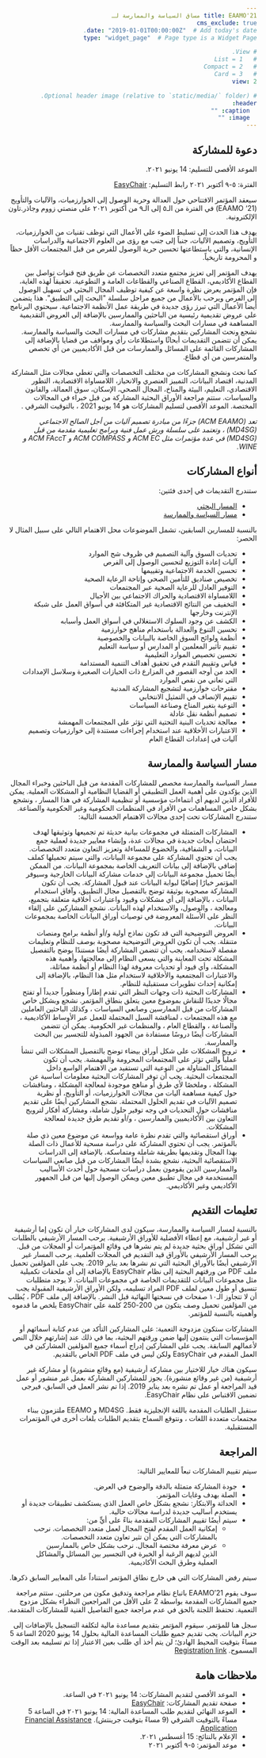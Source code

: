 ```yaml
---
title: EAAMO'21 مساق السياسة والممارسة لـ
cms_exclude: true
date: "2019-01-01T00:00:00Z"  # Add today's date.
type: "widget_page"  # Page type is a Widget Page

# View.
#   1 = List
#   2 = Compact
#   3 = Card
view: 2

# Optional header image (relative to `static/media/` folder).
header:
  caption: ""
  image: ""
---
```

<html dir="rtl">

## دعوة للمشاركة

الموعد الأقصى للتسليم: 14 يونيو ٢٠٢١.

الفترة: ٥-٩ أكتوبر ٢٠٢١
رابط التسليم: [EasyChair](https://easychair.org/conferences/?conf=eaamo21)

سيعقد المؤتمر الافتتاحي حول العدالة وحرية الوصول إلى الخوارزميات، والآليات والتأويج (EAAMO ‘21) في الفترة من الـ٥ إلى الـ٩ من أكتوبر ٢٠٢١ على منصتي زووم  وجاذر.تاون الإلكترونية.
 
يهدف هذا الحدث إلى تسليط الضوء على الأعمال التي توظف تقنيات من الخوارزميات، التأويج، وتصميم الآليات، جنباً إلى جنب مع رؤى من العلوم الاجتماعية والدراسات الإنسانية، والتي باستطاعتها تحسين حرية الوصول للفرص من قبل المجتمعات الأقل حظاً و المحرومة تاريخياً.  

يهدف المؤتمر إلى تعزيز مجتمع متعدد التخصصات عن طريق فتح قنوات تواصل بين القطاع الأكاديمي، القطاع الصناعي والقطاعات العامة و التطوعية. تحقيقاً لهذه الغاية، فإن المؤتمر يعرض نظرة واسعة عن كيفية توظيف المجال البحثي في تسهيل الوصول إلى الفرص ويرحب بالأعمال من جميع مراحل سلسلة "البحث إلى التطبيق". هذا يتضمن أيضاً الأعمال التي تبرز رؤى جديدة في طريقة عمل الأنظمة الاجتماعية. سيحتوي البرنامج على عروض تقديمية رئيسية من الباحثين والممارسين بالإضافة إلى العروض التقديمية المساهمة في مسارات البحث والسياسة والممارسة.   
نشجع ونحث المشاركين بتقديم مشاركات في مسارات البحث والسياسة والممارسة. يمكن أن تتضمن التقديمات أبحاثًا واستطلاعات رأي ومواقف من قضايا بالإضافة إلى المشاركات القائمة على المسائل والممارسات من قبل الأكاديميين من أي تخصص والمتمرسين من أي قطاع.

كما نحث ونشجع المشاركات من مختلف التخصصات والتي تغطي مجالات مثل المشاركة المدنية، اقتصاد البيانات، التمييز العنصري والانحياز، اللامساواة الاقتصادية، التطور الاقتصادي، التعليم، البيئة والمناخ، المجال الصحي، الإسكان، سوق العمالة، والقانون والسياسات. ستتم مراجعة الأوراق البحثية المشاركة من قبل خبراء في المجالات المختصة. الموعد الأقصى لتسليم المشاركات هو 14 يونيو 2021 ،  بالتوقيت الشرقي .

*تعد (ACM EAAMO) جزءًا من مبادرة تصميم آليات من أجل الصالح الاجتماعي (MD4SG) ، وتعتمد على سلسلة ورش عمل فنية وبرامج تعليمية مقدمة من قبل (MD4SG) في عدة مؤتمرات مثل ACM EC و ACM COMPASS و ACM FAccT و WINE.*

## أنواع المشاركات

ستندرج التقديمات في إحدى فئتين:
- [المسار البحثي](https://eaamo2021.eaamo.org/cfpresearchar/)
- [مسار السياسة والممارسة](https://eaamo2021.eaamo.org/cfppolicyar)
 

بالنسبة للمسارين السابقين، تشمل الموضوعات محل الاهتمام التالي على سبيل المثال لا الحصر:
- تحديات السوق وآلية التصميم في ظروف شح الموارد
- آليات إعادة التوزيع لتحسين الوصول إلى الفرص
- تحسين الخدمة الاجتماعية وتقييمها
- تخصيص صناديق للتأمين الصحي وإتاحة الرعاية الصحية
- التوفير العادل للرعاية الصحية عبر المجتمعات
- اللامساواة الاقتصادية والحراك الاجتماعي بين الأجيال
- التخفيف من النتائج الاقتصادية غير المتكافئة في أسواق العمل على شبكة الإنترنت وخارجها
- الكشف عن وجود السلوك الاستغلالي في أسواق العمل وأسبابه
- تحسين التنوع والعدالة باستخدام مناهج خوارزمية
- أنظمة ولوائح السوق الخاصة بالبيانات والخصوصية
- تقييم تأثير المعلمين أو المدارس أو سياسة التعليم
- تحسين تخصيص الموارد التعليمية
- قياس وتقييم التقدم في تحقيق أهداف التنمية المستدامة
- الحد من أوجه القصور في المزارع ذات الحيازات الصغيرة وسلاسل الإمدادات التي تعاني من نقص الموارد
- مقترحات خوارزمية لتشجيع المشاركة المدنية
- تقييم الإنصاف في التمثيل الانتخابي
- التوعية بتغير المناخ وصناعة السياسات
- تصميم أنظمة نقل عادلة
- معالجة تحديات البنية التحتية التي تؤثر على المجتمعات المهمشة
- الاعتبارات الأخلاقية عند استخدام إجراءات مستندة إلى خوارزميات وتصميم آليات في إعدادات القطاع العام

## مسار السياسة والممارسة
 
مسار السياسة والممارسة مخصص للمشاركات المقدمة من قبل الباحثين وخبراء المجال الذين يؤكدون على أهمية العمل التطبيقي أو القضايا النظامية أو المشكلات العملية. يمكن للأفراد الذين لديهم أي انتماءات مؤسسية أو تنظيمية المشاركة في هذا المسار ، ونشجع بشكل خاص المساهمات من الأفراد في المنظمات الحكومية وغير الحكومية والصناعة. ستندرج المشاركات تحت إحدى مجالات الاهتمام الخمسة التالية:
- المشاركات المتمثلة في مجموعات بيانية حديثة تم تجميعها وتوثيقها لهدف احتضان أبحاث جديدة في مجالات عدة، وإنشاء معايير جديدة لعملية جمع البيانات، و الشفافية، والخضوع للمساءلة وتعزيز التعاون متعدد التخصصات. يجب أن تحتوي المشاركة على مجموعة البيانات، والتي سيتم تحميلها كملف إضافي بالإضافة إلى بيانات التعريف الخاصة بمجموعة البيانات. من الممكن أيضًا تحميل مجموعة البيانات إلى خدمات مشاركة البيانات الخارجية وسيوفر المؤتمر خيارًا إضافيًا لبوابة البيانات عند قبول المشاركة. يجب أن تكون المشاركة مصحوبة بوثيقة توضح بالتفصيل مجال التطبيق، وآفاق استخدام البيانات ، بالإضافة إلى أي مشكلات وقيود واعتبارات أخلاقية متعلقة بتجميع، ومعالجة ، والوصول، والاستخدام لهذه البيانات. نشجع المشاركين على إلقاء النظر على الأسئلة المعروضة في توصيات أوراق البيانات الخاصة بمجموعات البيانات.
- العروض التوضيحية التي قد تكون نماذج أولية و/أو أنظمة برامج ومنصات متنقلة. يجب أن تكون العروض التوضيحية مصحوبة بوصف للنظام وتعليمات مفصلة لاستخدامه. يجب أن تتضمن المشاركة أيضًا مستندًا يوضح بالتفصيل المشكلة تحت المعاينة والتي يسعى النظام إلى معالجتها، وأهمية هذه المشكلة، وأي قيود أو تحديات معروفة لهذا النظام أو أنظمة مماثلة، والاعتبارات المجتمعية والأخلاقية لاستخدام مثل هذا النظام، بالإضافة إلى إمكانية إحداث تطويرات مستقبلية للنظام.
- المشاركات البحثية ذات وجهات النظر التي تقدم إطاراً ومنظوراً جديداً أو تفتح مجالًا جديدًا للنقاش بموضوع معين يتعلق بنطاق المؤتمر. نشجع وبشكل خاص المشاركات من قبل الممارسين وصانعي السياسات ، وكذلك الباحثين العاملين مع هذه المجتمعات ، لمناقشة السبل المحتملة للعمل عبر الأوساط الأكاديمية ، والصناعة ، والقطاع العام ، والمنظمات غير الحكومية. يمكن أن تتضمن المشاركات أيضًا دروسًا مستفادة من الجهود المبذولة للتجسير بين البحث والممارسة.
- ترويج المشكلات على شكل أوراق بيضاء توضح بالتفصيل المشكلات التي تنشأ عملياً والتي تؤثر على المجتمعات المحرومة والمهمشة. يجب أن تكون المشاكل المتناولة من النوعية التي تستفيد من الاهتمام الواسع داخل المجتمعات البحثية. يجب أن توفر المشاركات البحثية معلومات أساسية عن المشكلة ، وملخصًا لأي طرق أو مناهج موجودة لمعالجة المشكلة ، ومناقشات حول كيفية مساهمة آليات من مجالات الخوارزميات، أو التأويج، أو نظرية تصميم الآليات في تقديم الحلول المحتملة. نشجع المشاركين أيضًا على تقديم مناقشات حول التحديات في وجه توفير حلول شاملة، ومشاركة أفكار لترويج التعاون بين الأكاديميين والممارسين ، و/أو تقديم طرق جديدة لمعالجة المشكلات.
- أوراق استقصائية والتي تقدم نظرة عامة وواسعة عن موضوع معين ذي صلة بالمؤتمر. يجب أن تحتوي المشاركة على دراسة مسحية للأعمال ذات الصلة بهذا المجال وتقديمها بطريقة شاملة ومتماسكة. بالإضافة إلى الدراسات الاستقصائية البحثية، نشجع بشدة أيضًا المشاركات من قبل صانعي السياسات والممارسين الذين يقومون بعمل دراسات مسحية حول أحدث الأساليب المستخدمة في مجال تطبيق معين ويمكن الوصول إليها من قبل الجمهور الأكاديمي وغير الأكاديمي.


## تعليمات التقديم

بالنسبة لمسار السياسة والممارسة، سيكون لدى المشاركات خيار أن تكون إما أرشيفية أو غير أرشيفية، مع إعطاء الأفضلية للأوراق الأرشيفية. يرحب المسار الأرشيفي بالطلبات التي تشكل أوراق بحثية جديدة لم يتم نشرها في وقائع المؤتمرات أو المجلات من قبل. يرحب المسار الأرشيفي بالأوراق قيد التقديم في المجلات العلمية. يرحب المسار غير الأرشيفي أيضًا بالأوراق البحثية التي تم نشرها بعد يناير 2019. يجب على المؤلفين تحميل ملف PDF من ورقتهم البحثية إلى نظام  EasyChair بالإضافة إلى أي ملحقات تكميلية مثل مجموعات البيانات للتقديمات الخاصة في مجموعات البيانات.  لا يوجد متطلبات تنسيق أو طول معين لملف PDF المراد تسليمه، ولكن الأوراق الأرشيفية المقبولة يجب أن لا تتجاوز الـ١٠ صفحات في نسختها النهائية قبل النشر. بالإضافة إلى ملف PDF ، يُطلب من المؤلفين تحميل وصف يتكون من 200-250 كلمة على EasyChair  يلخص ما قدموه وأهميته بالنسبة للمؤتمر.

المشاركات ستكون مزدوجة التعمية: على المشاركين التأكد من عدم كتابة أسمائهم أو المؤسسات التي ينتمون إليها ضمن ورقتهم البحثية، بما في ذلك عند إشارتهم خلال النص لأعمالهم السابقة. يجب على المشاركين إدراج أسماء جميع المؤلفين المشاركين في العمل المقدم في EasyChair ولكن ليس في ملف PDF الخاص بالتقديم.

سيكون هناك خيار للاختيار بين مشاركة أرشيفية (مع وقائع منشورة) أو مشاركة غير أرشيفية (من غير وقائع منشورة). يجوز للمشاركين المشاركة بعمل غير منشور أو عمل قيد المراجعة أو عمل تم نشره بعد يناير 2019. إذا تم نشر العمل في السابق، فيرجى تضمين الاقتباس على نظام EasyChair.

سنقبل الطلبات المقدمة باللغة الإنجليزية فقط. MD4SG و EEAMO ملتزمون ببناء مجتمعات متعددة اللغات ، ونتوقع السماح بتقديم الطلبات بلغات أخرى في المؤتمرات المستقبلية.

## المراجعة 
 
سيتم تقييم المشاركات تبعاً للمعايير التالية:
- جودة المشاركة متمثلة بالدقة والوضوح في العرض.
- الصلة بهدف وغايات المؤتمر.
- الحداثة والابتكار: نشجع بشكل خاص العمل الذي يستكشف تطبيقات جديدة أو يستخدم أساليب جديدة لدراسة مجالات حالية.
- سيتم أيضًا تقييم المشاركات المقدمة بناءً على أيٍّ من:
  - إمكانية العمل المقدم لفتح المجال لعمل متعدد التخصصات. نرحب بالمشاركات التي يمكن أن تثير تعاون متعدد التخصصات.
  - عرض معرفة مختصة المجال. نرحب بشكل خاص بالممارسين الذين لديهم الرغبة أو الخبرة في التجسير بين المسائل والمشاكل العملية وطرق البحث الأكاديمية.

سيتم رفض المشاركات التي هي خارج نطاق المؤتمر استناداً على المعايير السابق ذكرها.

سوف يقوم EAAMO’21 باتباع نظام مراجعة وتدقيق مكون من مرحلتين. ستتم مراجعة جميع المشاركات المقدمة بواسطة 2 على الأقل من المراجعين النظراء بشكل مزدوج التعمية. تحتفظ اللجنة بالحق في عدم مراجعة جميع التفاصيل الفنية للمشاركات المتقدمة.

سجل هنا للمؤتمر. سيقوم المؤتمر بتقديم مساعدة مالية لتكلفة التسجيل بالإضافات إلى حزم البيانات. يجب تقديم جميع طلبات المساعدة المالية بحلول 14 يونيو 2020 الساعة 5 مساءً بتوقيت المحيط الهادئ؛ لن يتم أخذ أي طلب بعين الاعتبار إذا تم تسليمه بعد الوقت المسموح. [Registration link](https://eaamo2021.eaamo.org/registration) 

## ملاحظات هامة

- الموعد الأقصى لتقديم المشاركات: 14 يونيو ٢٠٢١ في الساعة.
- صفحة تقديم المشاركات: [EasyChair](https://easychair.org/conferences/?conf=eaamo21)
- الموعد النهائي لتقديم طلب المساعدة المالية: 14 يونيو ٢٠٢١ في الساعة 5 مساءً بالتوقيت الشرقي (9 مساءً بتوقيت جرينتش). [Financial Assistance Application](https://forms.gle/AP9nmLStPzHSrqMv7)
- الإعلام بالنتائج: 15 أغسطس ٢٠٢١.
- موعد المؤتمر: ٥-٩ أكتوبر ٢٠٢١
